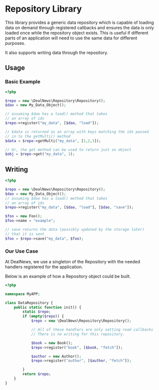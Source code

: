 # Repository Library

This library provides a generic data repository which is capable of loading
data on demand through registered callbacks and ensures the data is only
loaded once while the repository object exists. This is useful if different
parts of an application will need to use the same data for different
purposes.

It also supports writing data through the repository.

## Usage

### Basic Example
```php
<?php

$repo = new \DealNews\Repository\Repository();
$dao = new My_Data_Object();

// assuming $dao has a load() method that takes
// an array of ids
$repo->register("my_data", [$dao, "load"]);

// $data is returned as an array with keys matching the ids passed
// in to the getMulti() method
$data = $repo->getMulti("my_data", [1,2,3]);

// Or, the get method can be used to return just on object
$obj = $repo->get("my_data", 1);
```

## Writing
```php
<?php

$repo = new \DealNews\Repository\Repository();
$dao = new My_Data_Object();
// assuming $dao has a load() method that takes
// an array of ids
$repo->register("my_data", [$dao, "load"], [$dao, "save"]);

$foo = new Foo();
$foo->name = "example";

// save returns the data (possibly updated by the storage later)
// that it is sent
$foo = $repo->save("my_data", $foo);
```

### Our Use Case

At DealNews, we use a singleton of the Repository with the needed handlers
registered for the application.

Below is an example of how a Repository object could be built.

```php
<?php

namespace MyAPP;

class DataRepository {
    public static function init() {
        static $repo;
        if (empty($repo)) {
            $repo = new \DealNews\Repository\Repository();

            // All of these handlers are only setting read callbacks
            // There is no writing for this repository.

            $book = new Book();
            $repo->register("book", [$book, "fetch"]);

            $author = new Author();
            $repo->register("author", [$author, "fetch"]);

        }
        return $repo;
    }
}
```
